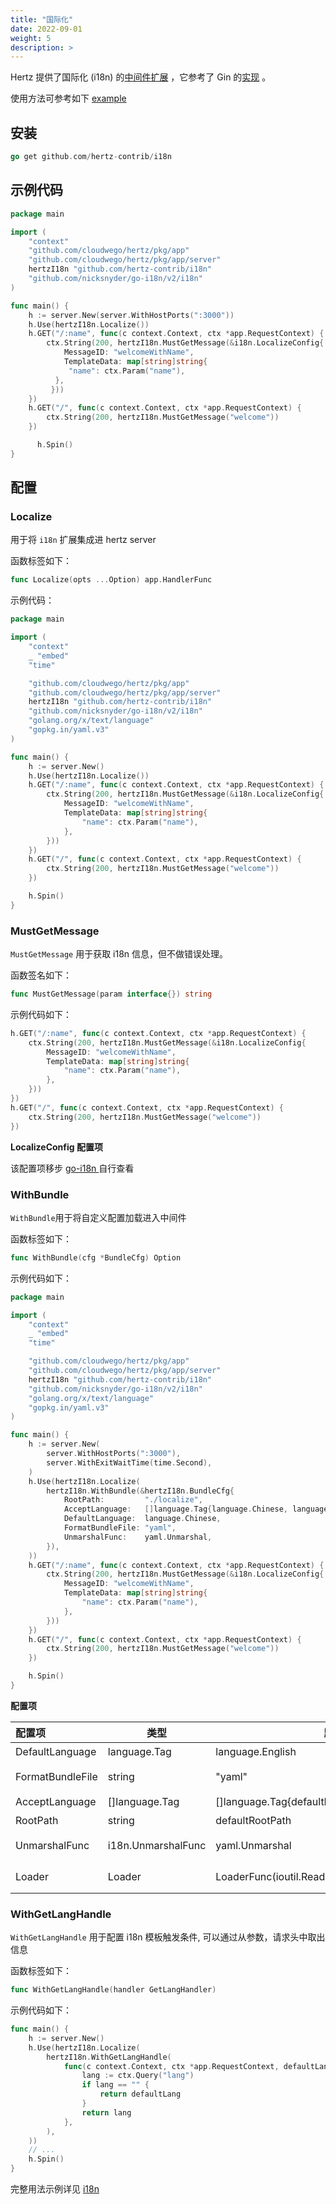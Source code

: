 ```yaml
---
title: "国际化"
date: 2022-09-01
weight: 5
description: >
---
```


Hertz 提供了国际化 (i18n) 的[中间件扩展](https://github.com/hertz-contrib/i18n) ，它参考了 Gin 的[实现](https://github.com/gin-contrib/i18n) 。

使用方法可参考如下 [example](https://github.com/hertz-contrib/i18n/tree/main/example)

## 安装

```go
go get github.com/hertz-contrib/i18n
```

## 示例代码

```go
package main

import (
    "context"
    "github.com/cloudwego/hertz/pkg/app"
    "github.com/cloudwego/hertz/pkg/app/server"
    hertzI18n "github.com/hertz-contrib/i18n"
    "github.com/nicksnyder/go-i18n/v2/i18n"
)

func main() {
    h := server.New(server.WithHostPorts(":3000"))
    h.Use(hertzI18n.Localize())
    h.GET("/:name", func(c context.Context, ctx *app.RequestContext) {
        ctx.String(200, hertzI18n.MustGetMessage(&i18n.LocalizeConfig{
            MessageID: "welcomeWithName",
            TemplateData: map[string]string{
             "name": ctx.Param("name"),
          },
         }))
    })
	h.GET("/", func(c context.Context, ctx *app.RequestContext) {
        ctx.String(200, hertzI18n.MustGetMessage("welcome"))
	})

      h.Spin()
}
```

## 配置

### Localize

用于将 `i18n` 扩展集成进 hertz server

函数标签如下：

```go
func Localize(opts ...Option) app.HandlerFunc
```

示例代码：

```go
package main

import (
    "context"
    _ "embed"
    "time"

    "github.com/cloudwego/hertz/pkg/app"
    "github.com/cloudwego/hertz/pkg/app/server"
    hertzI18n "github.com/hertz-contrib/i18n"
    "github.com/nicksnyder/go-i18n/v2/i18n"
    "golang.org/x/text/language"
    "gopkg.in/yaml.v3"
)

func main() {
    h := server.New()
    h.Use(hertzI18n.Localize())
    h.GET("/:name", func(c context.Context, ctx *app.RequestContext) {
        ctx.String(200, hertzI18n.MustGetMessage(&i18n.LocalizeConfig{
            MessageID: "welcomeWithName",
            TemplateData: map[string]string{
                "name": ctx.Param("name"),
            },
        }))
    })
    h.GET("/", func(c context.Context, ctx *app.RequestContext) {
        ctx.String(200, hertzI18n.MustGetMessage("welcome"))
    })

    h.Spin()
}
```

### MustGetMessage

`MustGetMessage` 用于获取 i18n 信息，但不做错误处理。

函数签名如下：

```go
func MustGetMessage(param interface{}) string
```

示例代码如下：

```go
h.GET("/:name", func(c context.Context, ctx *app.RequestContext) {
	ctx.String(200, hertzI18n.MustGetMessage(&i18n.LocalizeConfig{
		MessageID: "welcomeWithName",
		TemplateData: map[string]string{
			"name": ctx.Param("name"),
		},
	}))
})
h.GET("/", func(c context.Context, ctx *app.RequestContext) {
	ctx.String(200, hertzI18n.MustGetMessage("welcome"))
})

```

**LocalizeConfig 配置项**

该配置项移步 [go-i18n ](https://github.com/nicksnyder/go-i18n/blob/main/v2/i18n/localizer.go#L53)自行查看

### WithBundle

`WithBundle`用于将自定义配置加载进入中间件

函数标签如下：

```go
func WithBundle(cfg *BundleCfg) Option
```

示例代码如下：

```go
package main

import (
    "context"
    _ "embed"
    "time"

    "github.com/cloudwego/hertz/pkg/app"
    "github.com/cloudwego/hertz/pkg/app/server"
    hertzI18n "github.com/hertz-contrib/i18n"
    "github.com/nicksnyder/go-i18n/v2/i18n"
    "golang.org/x/text/language"
    "gopkg.in/yaml.v3"
)

func main() {
    h := server.New(
        server.WithHostPorts(":3000"),
        server.WithExitWaitTime(time.Second),
    )
    h.Use(hertzI18n.Localize(
        hertzI18n.WithBundle(&hertzI18n.BundleCfg{
            RootPath:         "./localize",
            AcceptLanguage:   []language.Tag{language.Chinese, language.English},
            DefaultLanguage:  language.Chinese,
            FormatBundleFile: "yaml",
            UnmarshalFunc:    yaml.Unmarshal,
        }),
    ))
    h.GET("/:name", func(c context.Context, ctx *app.RequestContext) {
        ctx.String(200, hertzI18n.MustGetMessage(&i18n.LocalizeConfig{
            MessageID: "welcomeWithName",
            TemplateData: map[string]string{
                "name": ctx.Param("name"),
            },
        }))
    })
    h.GET("/", func(c context.Context, ctx *app.RequestContext) {
        ctx.String(200, hertzI18n.MustGetMessage("welcome"))
    })

    h.Spin()
}
```
**配置项**

| 配置项           | 类型               | 默认值                                                   | 描述                                           |
| :--------------- | ------------------ | -------------------------------------------------------- | ---------------------------------------------- |
| DefaultLanguage  | language.Tag       | language.English                                         | 默认转换语言类型                               |
| FormatBundleFile | string             | "yaml"                                                   | 转换文件模板类型，例如: yaml, json             |
| AcceptLanguage   | []language.Tag     | []language.Tag{defaultLanguage,language.Chinese} | 接收转换类型                                   |
| RootPath         | string             | defaultRootPath                                          | 模板文件目录                                   |
| UnmarshalFunc    | i18n.UnmarshalFunc | yaml.Unmarshal                                           | 模板文件解码函数，例如: yaml.Unmarshal         |
| Loader           | Loader             | LoaderFunc(ioutil.ReadFile)                              | 文件读取函数, 例如 LoaderFunc(ioutil.ReadFile) |

### WithGetLangHandle

`WithGetLangHandle` 用于配置 i18n 模板触发条件, 可以通过从参数，请求头中取出信息

函数标签如下：

```go
func WithGetLangHandle(handler GetLangHandler)
```

示例代码如下：

```go
func main() {
    h := server.New()
	h.Use(hertzI18n.Localize(
		hertzI18n.WithGetLangHandle(
			func(c context.Context, ctx *app.RequestContext, defaultLang string) string {
				lang := ctx.Query("lang")
				if lang == "" {
					return defaultLang
				}
				return lang
			},
		),
	))
	// ...
    h.Spin()
}
```




完整用法示例详见 [i18n](https://github.com/hertz-contrib/i18n/)
